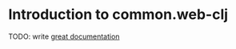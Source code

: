 # Introduction to common.web-clj

TODO: write [great documentation](http://jacobian.org/writing/what-to-write/)
